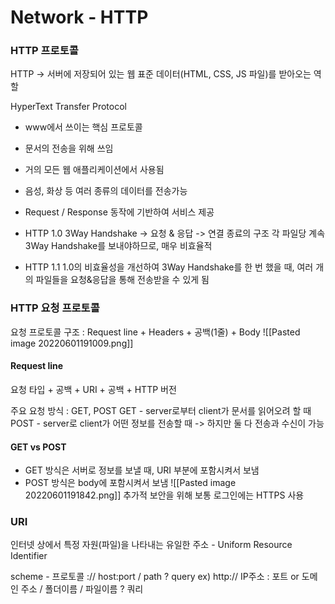 # Network - HTTP
### HTTP 프로토콜
HTTP -> 서버에 저장되어 있는 웹 표준 데이터(HTML, CSS, JS 파일)를 받아오는 역할

HyperText Transfer Protocol
- www에서 쓰이는 핵심 프로토콜
- 문서의 전송을 위해 쓰임
- 거의 모든 웹 애플리케이션에서 사용됨
- 음성, 화상 등 여러 종류의 데이터를 전송가능
- Request / Response 동작에 기반하여 서비스 제공

- HTTP 1.0
3Way Handshake -> 요청 & 응답 -> 연결 종료의 구조
각 파일당 계속 3Way Handshake를 보내야하므로, 매우 비효율적

- HTTP 1.1
1.0의 비효율성을 개선하여 3Way Handshake를 한 번 했을 때, 여러 개의 파일들을 요청&응답을 통해 전송받을 수 있게 됨


### HTTP 요청 프로토콜
요청 프로토콜 구조 : Request line + Headers + 공백(1줄) + Body
![[Pasted image 20220601191009.png]]

#### Request line
요청 타입 + 공백 + URI + 공백 + HTTP 버전

주요 요청 방식 : GET, POST
GET - server로부터 client가 문서를 읽어오려 할 때
POST - server로 client가 어떤 정보를 전송할 때
-> 하지만 둘 다 전송과 수신이 가능

#### GET vs POST
- GET 방식은 서버로 정보를 보낼 때, URI 부분에 포함시켜서 보냄
- POST 방식은 body에 포함시켜서 보냄
![[Pasted image 20220601191842.png]]
추가적 보안을 위해 보통 로그인에는 HTTPS 사용

### URI
인터넷 상에서 특정 자원(파일)을 나타내는 유일한 주소 - Uniform Resource Identifier

scheme - 프로토콜 :// host:port / path ? query
ex) http:// IP주소 : 포트 or 도메인 주소 / 폴더이름 / 파일이름 ? 쿼리